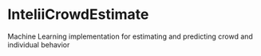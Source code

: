 # InteliiCrowdEstimate
Machine Learning implementation for estimating and predicting crowd and individual behavior

